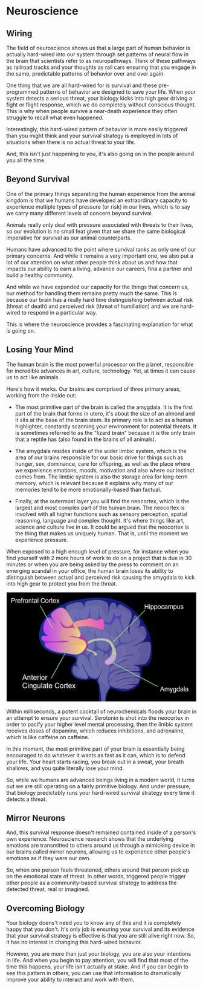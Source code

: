 # Neuroscience


## Wiring
The field of neuroscience shows us that a large part of human behavior is actually hard-wired into our system through set patterns of neural flow in the brain that scientists refer to as neuropathways. Think of these pathways as railroad tracks and your thoughts as rail cars ensuring that you engage in the same, predictable patterns of behavior over and over again.

One thing that we are all hard-wired for is survival and these pre-programmed patterns of behavior are designed to save your life. When your system detects a serious threat, your biology kicks into high gear driving a fight or flight response, which we do completely without conscious thought. This is why when people survive a near-death experience they often struggle to recall what even happened.

Interestingly, this hard-wired pattern of behavior is more easily triggered than you might think and your survival strategy is employed in lots of situations when there is no actual threat to your life.

And, this isn't just happening to you, it's also going on in the people around you all the time.

## Beyond Survival
One of the primary things separating the human experience from the animal kingdom is that we humans have developed an extraordinary capacity to experience multiple types of pressure (or risk) in our lives, which is to say we carry many different levels of concern beyond survival.

Animals really only deal with pressure associated with threats to their lives, so our evolution is no small feat given that we share the same biological imperative for survival as our animal counterparts.

Humans have advanced to the point where survival ranks as only one of our primary concerns. And while it remains a very important one, we also put a lot of our attention on what other people think about us and how that impacts our ability to earn a living, advance our careers, fina a partner and build a healthy community.

And while we have expanded our capacity for the things that concern us, our method for handling them remains pretty much the same. This is because our brain has a really hard time distinguishing between actual risk (threat of death) and perceived risk (threat of humiliation) and we are hard-wired to respond in a particular way.

This is where the neuroscience provides a fascinating explanation for what is going on.


## Losing Your Mind

The human brain is the most powerful processor on the planet, responsible for incredible advances in art, culture, technology. Yet, at times it can cause us to act like animals. 

Here's how it works. Our brains are comprised of three primary areas, working from the inside out:
* The most primitive part of the brain is called the amygdala. It is the first part of the brain that forms in utero, it's about the size of an almond and it sits at the base of the brain stem. Its primary role is to act as a human highlighter, constantly scanning your environment for potential threats. It is sometimes referred to as the "lizard brain" because it is the only brain that a reptile has (also found in the brains of all animals).

* The amygdala resides inside of the wider limbic system, which is the area of our brains responsible for our basic drive for things such as hunger, sex, dominance, care for offspring, as well as the place where we experience emotions, moods, motivation and also where our instinct comes from. The limbic system is also the storage area for long-term memory, which is relevant because it explains why many of our memories tend to be more emotionally-based than factual.

* Finally, at the outermost layer you will find the neocortex, which is the largest and most complex part of the human brain. The neocortex is involved with all higher functions such as sensory perception, spatial reasoning, language and complex thought. It's where things like art, science and culture live in us. It could be argued that the neocortex is the thing that makes us uniquely human. That is, until the moment we experience pressure.

When exposed to a high enough level of pressure, for instance when you find yourself with 2 more hours of work to do on a project that is due in 30 minutes or when you are being asked by the press to comment on an emerging scandal in your office, the human brain loses its ability to distinguish between actual and perceived risk causing the amygdala to kick into high gear to protect you from the threat.

![](24024310606_215e426a02_z.jpg)

Within milliseconds, a potent cocktail of neurochemicals floods your brain in an attempt to ensure your survival. Serotonin is shot into the neocortex in order to pacify your higher level mental processing, then the limbic system receives doses of dopamine, which reduces inhibitions, and adrenaline, which is like caffeine on caffeine.

In this moment, the most primitive part of your brain is essentially being encouraged to do whatever it wants as fast as it can, which is to defend your life. Your heart starts racing, you break out in a sweat, your breath shallows, and you quite literally lose your mind.

So, while we humans are advanced beings living in a modern world, it turns out we are still operating on a fairly primitive biology. And under pressure, that biology predictably runs your hard-wired survival strategy every time it detects a threat.

## Mirror Neurons
And, this survival response doesn't remained contained inside of a person's own experience. Neuroscience research shows that the underlying emotions are transmitted to others around us through a mimicking device in our brains called mirror neurons, allowing us to experience other people's emotions as if they were our own. 

So, when one person feels threatened, others around that person pick up on the emotional state of threat. In other words, triggered people trigger other people as a community-based survival strategy to address the detected threat, real or imagined.


## Overcoming Biology
Your biology doens't need you to know any of this and it is completely happy that you don't. It's only job is ensuring your survival and its evidence that your survival strategy is effective is that you are still alive right now. So, it has no interest in changing this hard-wired behavior.

However, you are more than just your biology, you are also your intentions in life. And when you begin to pay attention, you will find that most of the time this happens, your life isn't actually at stake. And if you can begin to see this pattern in others, you can use that information to dramatically improve your ability to interact and work with them.

